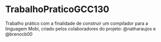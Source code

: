 # TrabalhoPraticoGCC130
<p>Trabalho prático com a finalidade de construir um compilador para a linguagem Mobi, criado pelos colaboradores do projeto: @natharaujos e @brenocb00</p>
